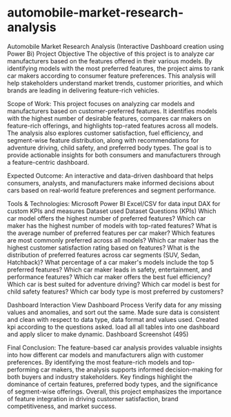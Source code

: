 # automobile-market-research-analysis
Automobile Market Research Analysis (Interactive Dashboard creation using Power Bi)
Project Objective
The objective of this project is to analyze car manufacturers based on the features offered in their various models. By identifying models with the most preferred features, the project aims to rank car makers according to consumer feature preferences. This analysis will help stakeholders understand market trends, customer priorities, and which brands are leading in delivering feature-rich vehicles.

Scope of Work:
This project focuses on analyzing car models and manufacturers based on customer-preferred features. It identifies models with the highest number of desirable features, compares car makers on feature-rich offerings, and highlights top-rated features across all models. The analysis also explores customer satisfaction, fuel efficiency, and segment-wise feature distribution, along with recommendations for adventure driving, child safety, and preferred body types. The goal is to provide actionable insights for both consumers and manufacturers through a feature-centric dashboard.

Expected Outcome:
An interactive and data-driven dashboard that helps consumers, analysts, and manufacturers make informed decisions about cars based on real-world feature preferences and segment performance.

Tools & Technologies:
Microsoft Power BI
Excel/CSV for data input
DAX for custom KPIs and measures
Dataset used
Dataset
Questions (KPIs)
Which car model offers the highest number of preferred features? Which car maker has the highest number of models with top-rated features? What is the average number of preferred features per car maker? Which features are most commonly preferred across all models? Which car maker has the highest customer satisfaction rating based on features? What is the distribution of preferred features across car segments (SUV, Sedan, Hatchback)? What percentage of a car maker's models include the top 5 preferred features? Which car maker leads in safety, entertainment, and performance features? Which car maker offers the best fuel efficiency? Which car is best suited for adventure driving? Which car model is best for child safety features? Which car body type is most preferred by customers?

Dashboard Interaction View Dashboard
Process
Verify data for any missing values and anomalies, and sort out the same.
Made sure data is consistent and clean with respect to data type, data format and values used.
Created kpi according to the questions asked.
load all all tables into one dashboard and apply slicer to make dynamic.
Dashboard
Screenshot (495)

Final Conclusion:
The feature-based car analysis provides valuable insights into how different car models and manufacturers align with customer preferences. By identifying the most feature-rich models and top-performing car makers, the analysis supports informed decision-making for both buyers and industry stakeholders. Key findings highlight the dominance of certain features, preferred body types, and the significance of segment-wise offerings. Overall, this project emphasizes the importance of feature integration in driving customer satisfaction, brand competitiveness, and market success.
